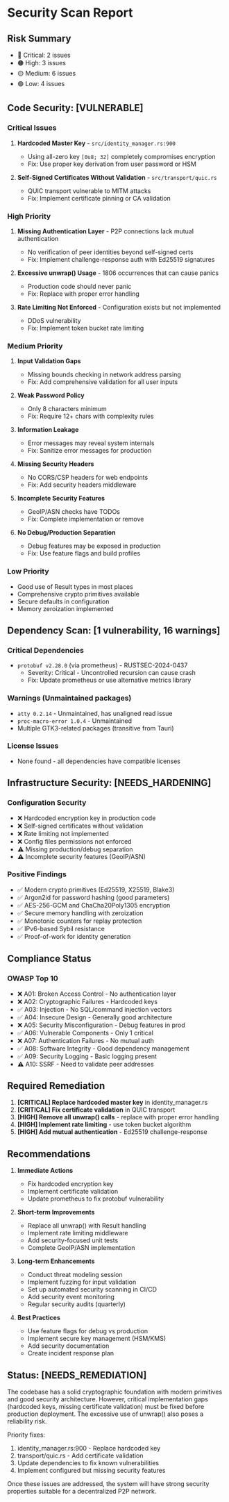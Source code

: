 # Security Scan Report

## Risk Summary
- 🔴 Critical: 2 issues
- 🟠 High: 3 issues
- 🟡 Medium: 6 issues
- 🟢 Low: 4 issues

## Code Security: [VULNERABLE]

### Critical Issues
1. **Hardcoded Master Key** - `src/identity_manager.rs:900`
   - Using all-zero key `[0u8; 32]` completely compromises encryption
   - Fix: Use proper key derivation from user password or HSM

2. **Self-Signed Certificates Without Validation** - `src/transport/quic.rs`
   - QUIC transport vulnerable to MITM attacks
   - Fix: Implement certificate pinning or CA validation

### High Priority  
1. **Missing Authentication Layer** - P2P connections lack mutual authentication
   - No verification of peer identities beyond self-signed certs
   - Fix: Implement challenge-response auth with Ed25519 signatures

2. **Excessive unwrap() Usage** - 1806 occurrences that can cause panics
   - Production code should never panic
   - Fix: Replace with proper error handling

3. **Rate Limiting Not Enforced** - Configuration exists but not implemented
   - DDoS vulnerability
   - Fix: Implement token bucket rate limiting

### Medium Priority
1. **Input Validation Gaps** 
   - Missing bounds checking in network address parsing
   - Fix: Add comprehensive validation for all user inputs

2. **Weak Password Policy** 
   - Only 8 characters minimum
   - Fix: Require 12+ chars with complexity rules

3. **Information Leakage**
   - Error messages may reveal system internals
   - Fix: Sanitize error messages for production

4. **Missing Security Headers**
   - No CORS/CSP headers for web endpoints
   - Fix: Add security headers middleware

5. **Incomplete Security Features**
   - GeoIP/ASN checks have TODOs
   - Fix: Complete implementation or remove

6. **No Debug/Production Separation**
   - Debug features may be exposed in production
   - Fix: Use feature flags and build profiles

### Low Priority
- Good use of Result types in most places
- Comprehensive crypto primitives available
- Secure defaults in configuration
- Memory zeroization implemented

## Dependency Scan: [1 vulnerability, 16 warnings]

### Critical Dependencies
- `protobuf v2.28.0` (via prometheus) - RUSTSEC-2024-0437
  - Severity: Critical - Uncontrolled recursion can cause crash
  - Fix: Update prometheus or use alternative metrics library

### Warnings (Unmaintained packages)
- `atty 0.2.14` - Unmaintained, has unaligned read issue
- `proc-macro-error 1.0.4` - Unmaintained
- Multiple GTK3-related packages (transitive from Tauri)

### License Issues
- None found - all dependencies have compatible licenses

## Infrastructure Security: [NEEDS_HARDENING]

### Configuration Security
- ❌ Hardcoded encryption key in production code
- ❌ Self-signed certificates without validation
- ❌ Rate limiting not implemented
- ❌ Config files permissions not enforced
- ⚠️ Missing production/debug separation
- ⚠️ Incomplete security features (GeoIP/ASN)

### Positive Findings  
- ✅ Modern crypto primitives (Ed25519, X25519, Blake3)
- ✅ Argon2id for password hashing (good parameters)
- ✅ AES-256-GCM and ChaCha20Poly1305 encryption
- ✅ Secure memory handling with zeroization
- ✅ Monotonic counters for replay protection
- ✅ IPv6-based Sybil resistance
- ✅ Proof-of-work for identity generation

## Compliance Status

### OWASP Top 10
- ❌ A01: Broken Access Control - No authentication layer
- ❌ A02: Cryptographic Failures - Hardcoded keys
- ✅ A03: Injection - No SQL/command injection vectors
- ✅ A04: Insecure Design - Generally good architecture
- ❌ A05: Security Misconfiguration - Debug features in prod
- ✅ A06: Vulnerable Components - Only 1 critical
- ❌ A07: Authentication Failures - No mutual auth
- ✅ A08: Software Integrity - Good dependency management
- ✅ A09: Security Logging - Basic logging present
- ⚠️ A10: SSRF - Need to validate peer addresses

## Required Remediation
1. **[CRITICAL] Replace hardcoded master key** in identity_manager.rs
2. **[CRITICAL] Fix certificate validation** in QUIC transport
3. **[HIGH] Remove all unwrap() calls** - replace with proper error handling
4. **[HIGH] Implement rate limiting** - use token bucket algorithm
5. **[HIGH] Add mutual authentication** - Ed25519 challenge-response

## Recommendations
1. **Immediate Actions**
   - Fix hardcoded encryption key
   - Implement certificate validation
   - Update prometheus to fix protobuf vulnerability

2. **Short-term Improvements**
   - Replace all unwrap() with Result handling
   - Implement rate limiting middleware
   - Add security-focused unit tests
   - Complete GeoIP/ASN implementation

3. **Long-term Enhancements**
   - Conduct threat modeling session
   - Implement fuzzing for input validation
   - Set up automated security scanning in CI/CD
   - Add security event monitoring
   - Regular security audits (quarterly)

4. **Best Practices**
   - Use feature flags for debug vs production
   - Implement secure key management (HSM/KMS)
   - Add security documentation
   - Create incident response plan

## Status: [NEEDS_REMEDIATION]

The codebase has a solid cryptographic foundation with modern primitives and good security architecture. However, critical implementation gaps (hardcoded keys, missing certificate validation) must be fixed before production deployment. The excessive use of unwrap() also poses a reliability risk.

Priority fixes:
1. identity_manager.rs:900 - Replace hardcoded key
2. transport/quic.rs - Add certificate validation
3. Update dependencies to fix known vulnerabilities
4. Implement configured but missing security features

Once these issues are addressed, the system will have strong security properties suitable for a decentralized P2P network.